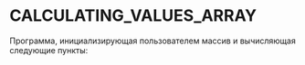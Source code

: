 # CALCULATING_VALUES_ARRAY
Программа, инициализирующая пользователем массив и вычисляющая следующие пункты:
